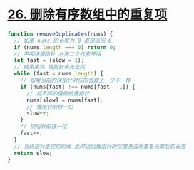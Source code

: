 # [26. 删除有序数组中的重复项](https://leetcode-cn.com/problems/remove-duplicates-from-sorted-array/)

```js
function removeDuplicates(nums) {
  // 如果 nums 的长度为 0 直接返回 0
  if (nums.length === 0) return 0;
  // 声明快慢指针 从第二个元素开始
  let fast = (slow = 1);
  // 结束条件 快指针率先走完
  while (fast < nums.length) {
    // 如果当前的快指针对应的值跟上一个不一样
    if (nums[fast] !== nums[fast - 1]) {
      // 将不同的值赋给慢指针
      nums[slow] = nums[fast];
      // 慢指针前移一位
      slow++;
    }
    // 快指针前移一位
    fast++;
  }
  // 当快指针走完的时候 此时返回慢指针的位置及去除重复元素后的长度
  return slow;
}
```
